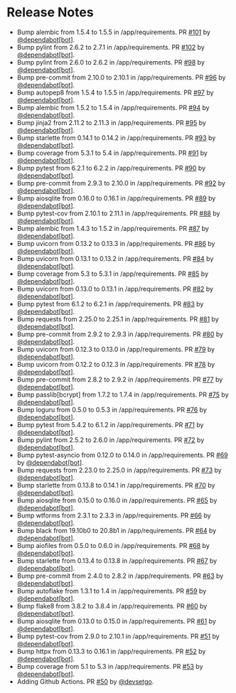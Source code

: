 # Release Notes

* Bump alembic from 1.5.4 to 1.5.5 in /app/requirements. PR [#101](https://github.com/devsetgo/starlette-dashboard/pull/101) by [@dependabot[bot]](https://github.com/apps/dependabot).
* Bump pylint from 2.6.2 to 2.7.1 in /app/requirements. PR [#102](https://github.com/devsetgo/starlette-dashboard/pull/102) by [@dependabot[bot]](https://github.com/apps/dependabot).
* Bump pylint from 2.6.0 to 2.6.2 in /app/requirements. PR [#98](https://github.com/devsetgo/starlette-dashboard/pull/98) by [@dependabot[bot]](https://github.com/apps/dependabot).
* Bump pre-commit from 2.10.0 to 2.10.1 in /app/requirements. PR [#96](https://github.com/devsetgo/starlette-dashboard/pull/96) by [@dependabot[bot]](https://github.com/apps/dependabot).
* Bump autopep8 from 1.5.4 to 1.5.5 in /app/requirements. PR [#97](https://github.com/devsetgo/starlette-dashboard/pull/97) by [@dependabot[bot]](https://github.com/apps/dependabot).
* Bump alembic from 1.5.2 to 1.5.4 in /app/requirements. PR [#94](https://github.com/devsetgo/starlette-dashboard/pull/94) by [@dependabot[bot]](https://github.com/apps/dependabot).
* Bump jinja2 from 2.11.2 to 2.11.3 in /app/requirements. PR [#95](https://github.com/devsetgo/starlette-dashboard/pull/95) by [@dependabot[bot]](https://github.com/apps/dependabot).
* Bump starlette from 0.14.1 to 0.14.2 in /app/requirements. PR [#93](https://github.com/devsetgo/starlette-dashboard/pull/93) by [@dependabot[bot]](https://github.com/apps/dependabot).
* Bump coverage from 5.3.1 to 5.4 in /app/requirements. PR [#91](https://github.com/devsetgo/starlette-dashboard/pull/91) by [@dependabot[bot]](https://github.com/apps/dependabot).
* Bump pytest from 6.2.1 to 6.2.2 in /app/requirements. PR [#90](https://github.com/devsetgo/starlette-dashboard/pull/90) by [@dependabot[bot]](https://github.com/apps/dependabot).
* Bump pre-commit from 2.9.3 to 2.10.0 in /app/requirements. PR [#92](https://github.com/devsetgo/starlette-dashboard/pull/92) by [@dependabot[bot]](https://github.com/apps/dependabot).
* Bump aiosqlite from 0.16.0 to 0.16.1 in /app/requirements. PR [#89](https://github.com/devsetgo/starlette-dashboard/pull/89) by [@dependabot[bot]](https://github.com/apps/dependabot).
* Bump pytest-cov from 2.10.1 to 2.11.1 in /app/requirements. PR [#88](https://github.com/devsetgo/starlette-dashboard/pull/88) by [@dependabot[bot]](https://github.com/apps/dependabot).
* Bump alembic from 1.4.3 to 1.5.2 in /app/requirements. PR [#87](https://github.com/devsetgo/starlette-dashboard/pull/87) by [@dependabot[bot]](https://github.com/apps/dependabot).
* Bump uvicorn from 0.13.2 to 0.13.3 in /app/requirements. PR [#86](https://github.com/devsetgo/starlette-dashboard/pull/86) by [@dependabot[bot]](https://github.com/apps/dependabot).
* Bump uvicorn from 0.13.1 to 0.13.2 in /app/requirements. PR [#84](https://github.com/devsetgo/starlette-dashboard/pull/84) by [@dependabot[bot]](https://github.com/apps/dependabot).
* Bump coverage from 5.3 to 5.3.1 in /app/requirements. PR [#85](https://github.com/devsetgo/starlette-dashboard/pull/85) by [@dependabot[bot]](https://github.com/apps/dependabot).
* Bump uvicorn from 0.13.0 to 0.13.1 in /app/requirements. PR [#82](https://github.com/devsetgo/starlette-dashboard/pull/82) by [@dependabot[bot]](https://github.com/apps/dependabot).
* Bump pytest from 6.1.2 to 6.2.1 in /app/requirements. PR [#83](https://github.com/devsetgo/starlette-dashboard/pull/83) by [@dependabot[bot]](https://github.com/apps/dependabot).
* Bump requests from 2.25.0 to 2.25.1 in /app/requirements. PR [#81](https://github.com/devsetgo/starlette-dashboard/pull/81) by [@dependabot[bot]](https://github.com/apps/dependabot).
* Bump pre-commit from 2.9.2 to 2.9.3 in /app/requirements. PR [#80](https://github.com/devsetgo/starlette-dashboard/pull/80) by [@dependabot[bot]](https://github.com/apps/dependabot).
* Bump uvicorn from 0.12.3 to 0.13.0 in /app/requirements. PR [#79](https://github.com/devsetgo/starlette-dashboard/pull/79) by [@dependabot[bot]](https://github.com/apps/dependabot).
* Bump uvicorn from 0.12.2 to 0.12.3 in /app/requirements. PR [#78](https://github.com/devsetgo/starlette-dashboard/pull/78) by [@dependabot[bot]](https://github.com/apps/dependabot).
* Bump pre-commit from 2.8.2 to 2.9.2 in /app/requirements. PR [#77](https://github.com/devsetgo/starlette-dashboard/pull/77) by [@dependabot[bot]](https://github.com/apps/dependabot).
* Bump passlib[bcrypt] from 1.7.2 to 1.7.4 in /app/requirements. PR [#75](https://github.com/devsetgo/starlette-dashboard/pull/75) by [@dependabot[bot]](https://github.com/apps/dependabot).
* Bump loguru from 0.5.0 to 0.5.3 in /app/requirements. PR [#76](https://github.com/devsetgo/starlette-dashboard/pull/76) by [@dependabot[bot]](https://github.com/apps/dependabot).
* Bump pytest from 5.4.2 to 6.1.2 in /app/requirements. PR [#71](https://github.com/devsetgo/starlette-dashboard/pull/71) by [@dependabot[bot]](https://github.com/apps/dependabot).
* Bump pylint from 2.5.2 to 2.6.0 in /app/requirements. PR [#72](https://github.com/devsetgo/starlette-dashboard/pull/72) by [@dependabot[bot]](https://github.com/apps/dependabot).
* Bump pytest-asyncio from 0.12.0 to 0.14.0 in /app/requirements. PR [#69](https://github.com/devsetgo/starlette-dashboard/pull/69) by [@dependabot[bot]](https://github.com/apps/dependabot).
* Bump requests from 2.23.0 to 2.25.0 in /app/requirements. PR [#73](https://github.com/devsetgo/starlette-dashboard/pull/73) by [@dependabot[bot]](https://github.com/apps/dependabot).
* Bump starlette from 0.13.8 to 0.14.1 in /app/requirements. PR [#70](https://github.com/devsetgo/starlette-dashboard/pull/70) by [@dependabot[bot]](https://github.com/apps/dependabot).
* Bump aiosqlite from 0.15.0 to 0.16.0 in /app/requirements. PR [#65](https://github.com/devsetgo/starlette-dashboard/pull/65) by [@dependabot[bot]](https://github.com/apps/dependabot).
* Bump wtforms from 2.3.1 to 2.3.3 in /app/requirements. PR [#66](https://github.com/devsetgo/starlette-dashboard/pull/66) by [@dependabot[bot]](https://github.com/apps/dependabot).
* Bump black from 19.10b0 to 20.8b1 in /app/requirements. PR [#64](https://github.com/devsetgo/starlette-dashboard/pull/64) by [@dependabot[bot]](https://github.com/apps/dependabot).
* Bump aiofiles from 0.5.0 to 0.6.0 in /app/requirements. PR [#68](https://github.com/devsetgo/starlette-dashboard/pull/68) by [@dependabot[bot]](https://github.com/apps/dependabot).
* Bump starlette from 0.13.4 to 0.13.8 in /app/requirements. PR [#67](https://github.com/devsetgo/starlette-dashboard/pull/67) by [@dependabot[bot]](https://github.com/apps/dependabot).
* Bump pre-commit from 2.4.0 to 2.8.2 in /app/requirements. PR [#63](https://github.com/devsetgo/starlette-dashboard/pull/63) by [@dependabot[bot]](https://github.com/apps/dependabot).
* Bump autoflake from 1.3.1 to 1.4 in /app/requirements. PR [#59](https://github.com/devsetgo/starlette-dashboard/pull/59) by [@dependabot[bot]](https://github.com/apps/dependabot).
* Bump flake8 from 3.8.2 to 3.8.4 in /app/requirements. PR [#60](https://github.com/devsetgo/starlette-dashboard/pull/60) by [@dependabot[bot]](https://github.com/apps/dependabot).
* Bump aiosqlite from 0.13.0 to 0.15.0 in /app/requirements. PR [#61](https://github.com/devsetgo/starlette-dashboard/pull/61) by [@dependabot[bot]](https://github.com/apps/dependabot).
* Bump pytest-cov from 2.9.0 to 2.10.1 in /app/requirements. PR [#51](https://github.com/devsetgo/starlette-dashboard/pull/51) by [@dependabot[bot]](https://github.com/apps/dependabot).
* Bump httpx from 0.13.3 to 0.16.1 in /app/requirements. PR [#52](https://github.com/devsetgo/starlette-dashboard/pull/52) by [@dependabot[bot]](https://github.com/apps/dependabot).
* Bump coverage from 5.1 to 5.3 in /app/requirements. PR [#53](https://github.com/devsetgo/starlette-dashboard/pull/53) by [@dependabot[bot]](https://github.com/apps/dependabot).
* Adding Github Actions. PR [#50](https://github.com/devsetgo/starlette-dashboard/pull/50) by [@devsetgo](https://github.com/devsetgo).

